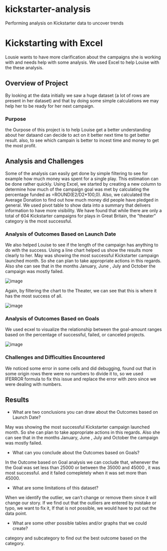 # kickstarter-analysis
Performing analysis on Kickstarter data to uncover trends

# Kickstarting with Excel
Lousie wants to have more clarification about the campaigns she is working with and needs help with some analysis. We used Excel to help Louise with the these analysis.

## Overview of Project
By looking at the data initially we saw a huge dataset (a lot of rows are present in her dataset) and that by doing some simple calculations we may help her to be ready for her next campaign.

### Purpose

the Ourpose of this project is to help Louise get a better understanding about her dataand can decide to act on it better next time to get better result. also, to see which campain is better to incest time and money to get the most profit.

## Analysis and Challenges

Some of the analysis can easily get done by simple filtering to see for example how much money was spent for a single play. This estimation can be done rather quickly.
Using Excel, we started by creating a new column to determine how much of the campaign goal was met by calculating the percentage funded as =ROUND(E2/D2*100,0). 
Also, we calculated the Average Donation to find out how much money did people have pledged in general.
We used pivot table to show data into a summary that delivers information to have more visibility.
We have found that while there are only a total of 604 Kickstarter campaigns for plays in Great Britain, the "theater" category is the most successful.


### Analysis of Outcomes Based on Launch Date

We also helped Louise to see if the length of the campaign has anything to do with the success. Using a line chart helped us show the results more clearly to her. May was showing the most successful Kickstarter campaign launched month. So she can plan to take appropriate actions in this regards. Also she can see that in the months January, June , July and October the campaign was mostly failed.

![image](https://user-images.githubusercontent.com/49285767/174398073-63e79369-ba05-42d8-96b4-e202a13f73ae.png)

Again, by filtering the chart to the Theater, we can see that this is where it has the most success of all.

![image](https://user-images.githubusercontent.com/49285767/174398274-3472e0b9-06fa-4d76-8774-c5a9af0f5bfc.png)


### Analysis of Outcomes Based on Goals

We used ecxel to visualize the relationship between the goal-amount ranges based on the percentage of successful, failed, or canceled projects.

![image](https://user-images.githubusercontent.com/49285767/174407842-c780c09e-65e9-4bb0-aaf7-f8a961c08486.png)


### Challenges and Difficulties Encountered

We noticed some error in some cells and did debugging, found out that in some origin rows there were no numbers to divide it to, so we used IFERROR formula to fix this issue and replace the error with zero since we were dealing with numbers. 

## Results

- What are two conclusions you can draw about the Outcomes based on Launch Date?

May was showing the most successful Kickstarter campaign launched month. So she can plan to take appropriate actions in this regards. Also she can see that in the months January, June , July and October the campaign was mostly failed.


- What can you conclude about the Outcomes based on Goals?

In the Outcome based on Goal analysis we can coclude that, whenever the the Goal was set less than 25000 or between the 35000 and 45000 , it was most successful. and it failed comepletely when it was set more than 45000.

- What are some limitations of this dataset?

When we identify the outlier, we can’t change or remove them since it will change our story. If we find out that the outliers are entered by mistake or typo, we want to fix it, If that is not possible, we would have to put out the data point. 

- What are some other possible tables and/or graphs that we could create?

category and subcategory to find out the best outcome based on the category.

